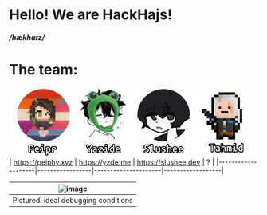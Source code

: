 # Hello! We are HackHajs!
##### /hækhaɪz/
# The team:
![team](https://raw.githubusercontent.com/HackHajs/.github/main/profile/team.png)
| https://peiphy.xyz | https://yzde.me | https://slushee.dev | ?                |
|--------------------|-----------------|---------------------|------------------|

|![image](https://github.com/HackHajs/.github/assets/72313029/6ec22738-2951-4f46-80a9-1a7461a1606e)|
|--------------------------------------------------------------------------------------------------|
| Pictured: ideal debugging conditions                                                             |
